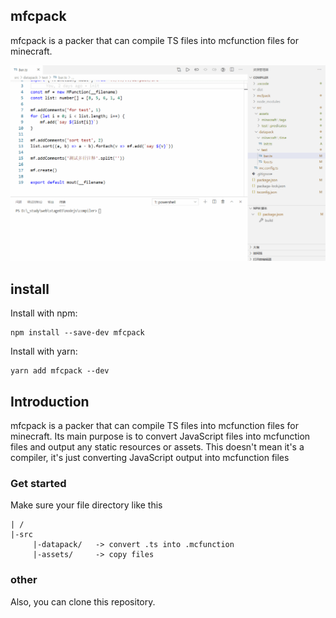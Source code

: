 ## mfcpack

mfcpack is a packer that can compile TS files into mcfunction files for minecraft. 

![mfc-demo](assets/mfc-demo.gif)

## install
Install with npm:

```
npm install --save-dev mfcpack
```

Install with yarn:
```
yarn add mfcpack --dev
```

## Introduction

mfcpack is a packer that can compile TS files into mcfunction files for minecraft. Its main purpose is to convert JavaScript files into mcfunction files and output any static resources or assets. This doesn't mean it's a compiler, it's just converting JavaScript output into mcfunction files

### Get started

Make sure your file directory like this

```
| /
|-src
     |-datapack/   -> convert .ts into .mcfunction 
     |-assets/     -> copy files
```

### other
Also, you can clone this repository.



